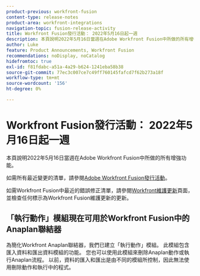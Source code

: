 ```yaml
---
product-previous: workfront-fusion
content-type: release-notes
product-area: workfront-integrations
navigation-topic: fusion-release-activity
title: Workfront Fusion發行活動： 2022年5月16日起一週
description: 本頁說明2022年5月16日當週在Adobe Workfront Fusion中所做的所有增強功能。
author: Luke
feature: Product Announcements, Workfront Fusion
recommendations: noDisplay, noCatalog
hidefromtoc: true
exl-id: f81fdabc-a51a-4a29-b624-1241eba58b38
source-git-commit: 77ec3c007ce7c49ff760145fafcd7f62b273a18f
workflow-type: tm+mt
source-wordcount: '156'
ht-degree: 0%

---
```


# Workfront Fusion發行活動： 2022年5月16日起一週

本頁說明2022年5月16日當週在Adobe Workfront Fusion中所做的所有增強功能。

如需所有最近變更的清單，請參閱[Adobe Workfront Fusion發行活動](/help/workfront-fusion/fusion-product-releases/fusion-release-activity.md)。

如需Workfront Fusion中最近的錯誤修正清單，請參閱[Workfront維護更新](https://experienceleague.adobe.com/docs/workfront-known-issues/releases/current-updates.html?lang=zh-Hant)頁面，並檢查任何標示為Workfront Fusion維護更新的更新。


## 「執行動作」模組現在可用於Workfront Fusion中的Anaplan聯結器

為簡化Workfront Anaplan聯結器，我們已建立「執行動作」模組。 此模組包含匯入資料和匯出資料模組的功能。 您也可以使用此模組來刪除Anaplan動作或執行Anaplan流程。
以前，資料的匯入和匯出是由不同的模組所控制，因此無法使用刪除動作和執行中的程式。
